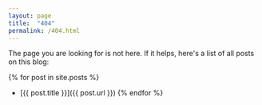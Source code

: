 ```yaml
---
layout: page
title:  "404"
permalink: /404.html
---
```


The page you are looking for is not here.  If it helps, here's a list of all posts on this blog:

{% for post in site.posts %}
 * [{{ post.title }}]({{ post.url }})
{% endfor %}
